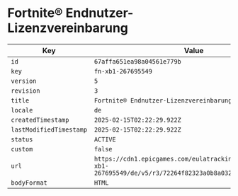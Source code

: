 # Fortnite® Endnutzer-Lizenzvereinbarung

| Key | Value |
| --- | ----- |
| `id` | `67affa651ea98a04561e779b` |
| `key` | `fn-xb1-267695549` |
| `version` | `5` |
| `revision` | `3` |
| `title` | `Fortnite® Endnutzer-Lizenzvereinbarung` |
| `locale` | `de` |
| `createdTimestamp` | `2025-02-15T02:22:29.922Z` |
| `lastModifiedTimestamp` | `2025-02-15T02:22:29.922Z` |
| `status` | `ACTIVE` |
| `custom` | `false` |
| `url` | `https://cdn1.epicgames.com/eulatracking-download/fn-xb1-267695549/de/v5/r3/72264f82323a0b8a0328405287286188.pdf` |
| `bodyFormat` | `HTML` |
